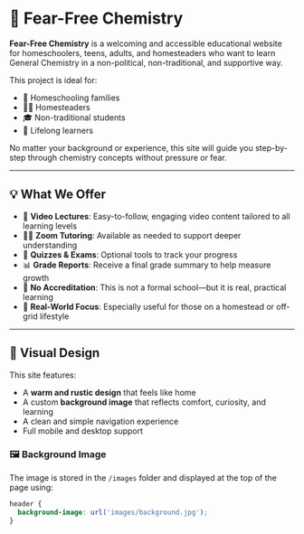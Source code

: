 # 🌿 Fear-Free Chemistry

**Fear-Free Chemistry** is a welcoming and accessible educational website for homeschoolers, teens, adults, and homesteaders who want to learn General Chemistry in a non-political, non-traditional, and supportive way.

This project is ideal for:
- 🏡 Homeschooling families
- 🧑‍🌾 Homesteaders
- 🎓 Non-traditional students
- 🌱 Lifelong learners

No matter your background or experience, this site will guide you step-by-step through chemistry concepts without pressure or fear.

---

## 💡 What We Offer

- 🎥 **Video Lectures**: Easy-to-follow, engaging video content tailored to all learning levels
- 🧑‍🏫 **Zoom Tutoring**: Available as needed to support deeper understanding
- 📝 **Quizzes & Exams**: Optional tools to track your progress
- 📊 **Grade Reports**: Receive a final grade summary to help measure growth
- 🚫 **No Accreditation**: This is not a formal school—but it is real, practical learning
- 🧪 **Real-World Focus**: Especially useful for those on a homestead or off-grid lifestyle

---

## 🌄 Visual Design

This site features:
- A **warm and rustic design** that feels like home  
- A custom **background image** that reflects comfort, curiosity, and learning  
- A clean and simple navigation experience  
- Full mobile and desktop support  

### 🖼 Background Image
The image is stored in the `/images` folder and displayed at the top of the page using:

```css
header {
  background-image: url('images/background.jpg');
}
